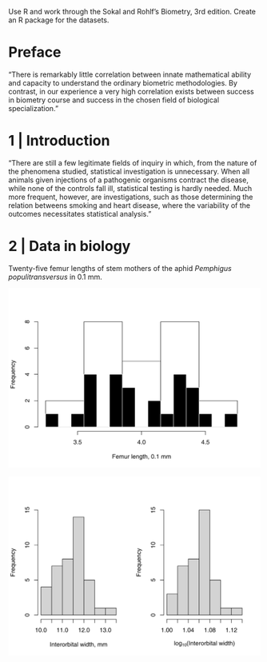Use R and work through the Sokal and Rohlf’s Biometry, 3rd edition.
Create an R package for the datasets.

# Preface

“There is remarkably little correlation between innate mathematical
ability and capacity to understand the ordinary biometric methodologies.
By contrast, in our experience a very high correlation exists between
success in biometry course and success in the chosen field of biological
specialization.”

# 1 | Introduction

“There are still a few legitimate fields of inquiry in which, from the
nature of the phenomena studied, statistical investigation is
unnecessary. When all animals given injections of a pathogenic organisms
contract the disease, while none of the controls fall ill, statistical
testing is hardly needed. Much more frequent, however, are
investigations, such as those determining the relation betweens smoking
and heart disease, where the variability of the outcomes necessitates
statistical analysis.”

# 2 | Data in biology

Twenty-five femur lengths of stem mothers of the aphid *Pemphigus
populitransversus* in 0.1 mm.

![](png/femur_length-1.png)

![](png/pigeon_width-1.png)
